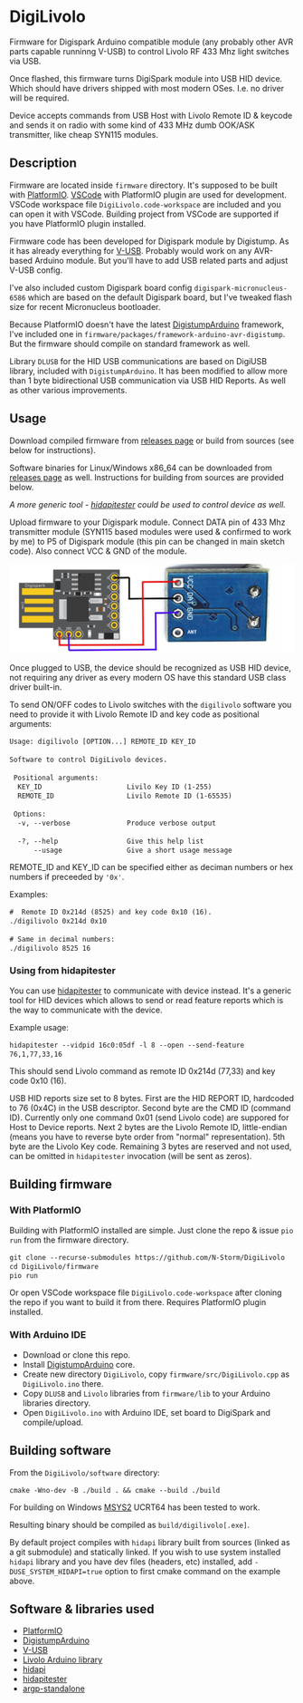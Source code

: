 # DigiLivolo

Firmware for Digispark Arduino compatible module (any probably other AVR parts capable runninng V-USB)
to control Livolo RF 433 Mhz light switches via USB.

Once flashed, this firmware turns DigiSpark module into USB HID device. Which should have drivers
shipped with most modern OSes. I.e. no driver will be required.

Device accepts commands from USB Host with Livolo Remote ID & keycode and sends it on radio with
some kind of 433 MHz dumb OOK/ASK transmitter, like cheap SYN115 modules.

## Description

Firmware are located inside `firmware` directory. It's supposed to be built with
[PlatformIO](https://platformio.org/). [VSCode](https://code.visualstudio.com/) with PlatformIO plugin
are used for development. VSCode workspace file `DigiLivolo.code-workspace` are included and you can
open it with VSCode. Building project from VSCode are supported if you have PlatformIO plugin installed.

Firmware code has been developed for Digispark module by Digistump. As it has already everything for
[V-USB](https://www.obdev.at/products/vusb/index.html). Probably would work on any AVR-based Arduino
module. But you'll have to add USB related parts and adjust V-USB config.

I've also included custom Digispark board config `digispark-micronucleus-6586` which are based on the
default Digispark board, but I've tweaked flash size for recent Micronucleus bootloader.

Because PlatformIO doesn't have the latest [DigistumpArduino](https://github.com/ArminJo/DigistumpArduino)
framework, I've included one in `firmware/packages/framework-arduino-avr-digistump`. But the firmware
should compile on standard framework as well.

Library `DLUSB` for the HID USB communications are based on DigiUSB library, included with
`DigistumpArduino`. It has been modified to allow more than 1 byte bidirectional USB communication via
USB HID Reports. As well as other various improvements.

## Usage

Download compiled firmware from [releases page](https://github.com/N-Storm/DigiLivolo/releases) or build from
sources (see below for instructions).

Software binaries for Linux/Windows x86_64 can be downloaded from
[releases page](https://github.com/N-Storm/DigiLivolo/releases) as well. Instructions for building from
sources are provided below.

_A more generic tool - [hidapitester](https://github.com/todbot/hidapitester) could be used to control device_
_as well._

Upload firmware to your Digispark module. Connect DATA pin of 433 Mhz transmitter module (SYN115 based modules
were used & confirmed to work by me) to P5 of Digispark module (this pin can be changed in main sketch code).
Also connect VCC & GND of the module.

![f](https://raw.githubusercontent.com/N-Storm/DigiLivolo/main/wiring.jpg)

Once plugged to USB, the device should be recognized as USB HID device, not requiring any driver as every
modern OS have this standard USB class driver built-in.

To send ON/OFF codes to Livolo switches with the `digilivolo` software you need to provide it with
Livolo Remote ID and key code as positional arguments:

```shell
Usage: digilivolo [OPTION...] REMOTE_ID KEY_ID

Software to control DigiLivolo devices.

 Positional arguments:
  KEY_ID                     Livilo Key ID (1-255)
  REMOTE_ID                  Livilo Remote ID (1-65535)

 Options:
  -v, --verbose              Produce verbose output

  -?, --help                 Give this help list
      --usage                Give a short usage message
```

REMOTE_ID and KEY_ID can be specified either as deciman numbers or hex numbers if preceeded by `'0x'`.

Examples:

```shell
#  Remote ID 0x214d (8525) and key code 0x10 (16).
./digilivolo 0x214d 0x10

# Same in decimal numbers:
./digilivolo 8525 16
```

### Using from hidapitester

You can use [hidapitester](https://github.com/todbot/hidapitester) to communicate with device instead. It's a
generic tool for HID devices which allows to send or read feature reports which is the way to communicate with
the device.

Example usage:

```shell
hidapitester --vidpid 16c0:05df -l 8 --open --send-feature 76,1,77,33,16
```

This should send Livolo command as remote ID 0x214d (77,33) and key code 0x10 (16).

USB HID reports size set to 8 bytes. First are the HID REPORT ID, hardcoded to 76 (0x4C) in the USB descriptor.
Second byte are the CMD ID (command ID). Currently only one command 0x01 (send Livolo code) are suppored
for Host to Device reports. Next 2 bytes are the Livolo Remote ID, little-endian (means you have to reverse
byte order from "normal" representation). 5th byte are the Livolo Key code. Remaining 3 bytes are reserved and
not used, can be omitted in `hidapitester` invocation (will be sent as zeros).

## Building firmware

### With PlatformIO

Building with PlatformIO installed are simple. Just clone the repo & issue `pio run` from the firmware
directory.

```shell
git clone --recurse-submodules https://github.com/N-Storm/DigiLivolo
cd DigiLivolo/firmware
pio run
```

Or open VSCode workspace file `DigiLivolo.code-workspace` after cloning the repo if you want to build
it from there. Requires PlatformIO plugin installed.

### With Arduino IDE

* Download or clone this repo.
* Install [DigistumpArduino](https://github.com/ArminJo/DigistumpArduino) core.
* Create new directory `DigiLivolo`, copy `firmware/src/DigiLivolo.cpp` as `DigiLivolo.ino` there.
* Copy `DLUSB` and `Livolo` libraries from `firmware/lib` to your Arduino libraries directory.
* Open `DigiLivolo.ino` with Arduino IDE, set board to DigiSpark and compile/upload.

## Building software

From the `DigiLivolo/software` directory:

```shell
cmake -Wno-dev -B ./build . && cmake --build ./build
```

For building on Windows [MSYS2](https://www.msys2.org/) UCRT64 has been tested to work.

Resulting binary should be compiled as `build/digilivolo[.exe]`.

By default project compiles with `hidapi` library built from sources (linked as a git submodule) and
statically linked. If you wish to use system installed `hidapi` library and you have dev files (headers, etc)
installed, add `-DUSE_SYSTEM_HIDAPI=true` option to first cmake command on the example above.

## Software & libraries used

* [PlatformIO](https://platformio.org/)
* [DigistumpArduino](https://github.com/ArminJo/DigistumpArduino)
* [V-USB](https://www.obdev.at/products/vusb/index.html)
* [Livolo Arduino library](https://forum.arduino.cc/t/control-livolo-switches-livolo-switch-library/149850)
* [hidapi](https://github.com/libusb/hidapi)
* [hidapitester](https://github.com/todbot/hidapitester)
* [argp-standalone](https://github.com/tom42/argp-standalone)
